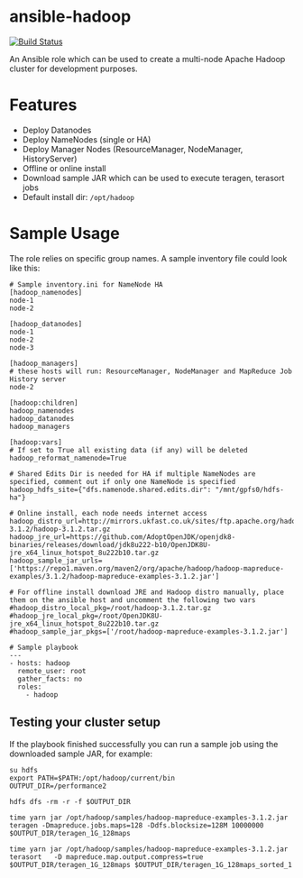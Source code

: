 # ansible-hadoop
[![Build Status](https://travis-ci.org/andiveloper/ansible-hadoop.svg?branch=master)](https://travis-ci.org/andiveloper/ansible-hadoop)

An Ansible role which can be used to create a multi-node Apache Hadoop cluster for development purposes.

# Features
- Deploy Datanodes
- Deploy NameNodes (single or HA)
- Deploy Manager Nodes (ResourceManager, NodeManager, HistoryServer)
- Offline or online install
- Download sample JAR which can be used to execute teragen, terasort jobs
- Default install dir: `/opt/hadoop`

# Sample Usage
The role relies on specific group names. A sample inventory file could look like this:

```
# Sample inventory.ini for NameNode HA
[hadoop_namenodes]
node-1
node-2

[hadoop_datanodes]
node-1
node-2
node-3

[hadoop_managers] 
# these hosts will run: ResourceManager, NodeManager and MapReduce Job History server
node-2

[hadoop:children]
hadoop_namenodes
hadoop_datanodes
hadoop_managers

[hadoop:vars]
# If set to True all existing data (if any) will be deleted
hadoop_reformat_namenode=True

# Shared Edits Dir is needed for HA if multiple NameNodes are specified, comment out if only one NameNode is specified
hadoop_hdfs_site={"dfs.namenode.shared.edits.dir": "/mnt/gpfs0/hdfs-ha"}

# Online install, each node needs internet access
hadoop_distro_url=http://mirrors.ukfast.co.uk/sites/ftp.apache.org/hadoop/common/hadoop-3.1.2/hadoop-3.1.2.tar.gz
hadoop_jre_url=https://github.com/AdoptOpenJDK/openjdk8-binaries/releases/download/jdk8u222-b10/OpenJDK8U-jre_x64_linux_hotspot_8u222b10.tar.gz
hadoop_sample_jar_urls=['https://repo1.maven.org/maven2/org/apache/hadoop/hadoop-mapreduce-examples/3.1.2/hadoop-mapreduce-examples-3.1.2.jar']

# For offline install download JRE and Hadoop distro manually, place them on the ansible host and uncomment the following two vars
#hadoop_distro_local_pkg=/root/hadoop-3.1.2.tar.gz
#hadoop_jre_local_pkg=/root/OpenJDK8U-jre_x64_linux_hotspot_8u222b10.tar.gz
#hadoop_sample_jar_pkgs=['/root/hadoop-mapreduce-examples-3.1.2.jar']
```

```
# Sample playbook
---
- hosts: hadoop
  remote_user: root
  gather_facts: no
  roles:
    - hadoop
```

## Testing your cluster setup
If the playbook finished successfully you can run a sample job using the downloaded sample JAR, for example:
```
su hdfs
export PATH=$PATH:/opt/hadoop/current/bin
OUTPUT_DIR=/performance2

hdfs dfs -rm -r -f $OUTPUT_DIR

time yarn jar /opt/hadoop/samples/hadoop-mapreduce-examples-3.1.2.jar teragen -Dmapreduce.jobs.maps=128 -Ddfs.blocksize=128M 10000000 $OUTPUT_DIR/teragen_1G_128maps

time yarn jar /opt/hadoop/samples/hadoop-mapreduce-examples-3.1.2.jar terasort   -D mapreduce.map.output.compress=true  $OUTPUT_DIR/teragen_1G_128maps $OUTPUT_DIR/teragen_1G_128maps_sorted_1

```
